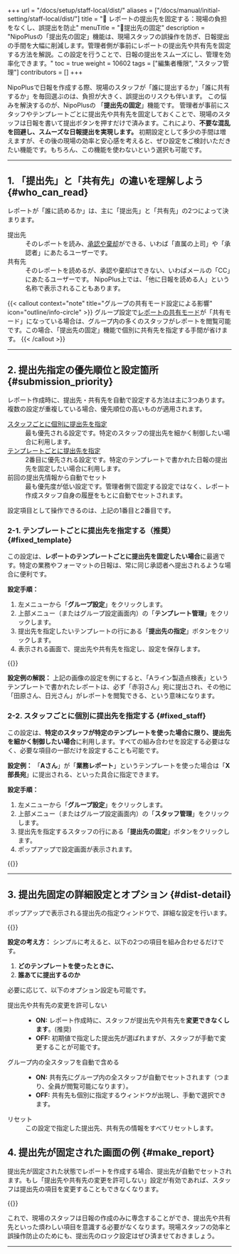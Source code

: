 +++
url = "/docs/setup/staff-local/dist/"
aliases = ["/docs/manual/initial-setting/staff-local/dist/"]
title = "🔐 レポートの提出先を固定する：現場の負担をなくし、誤提出を防止"
menuTitle = "🔐提出先の固定"
description = "NipoPlusの「提出先の固定」機能は、現場スタッフの誤操作を防ぎ、日報提出の手間を大幅に削減します。管理者側が事前にレポートの提出先や共有先を固定する方法を解説。この設定を行うことで、日報の提出をスムーズにし、管理を効率化できます。"
toc = true
weight = 10602
tags = ["編集者権限", "スタッフ管理"]
contributors = []
+++

NipoPlusで日報を作成する際、現場のスタッフが「誰に提出するか」「誰に共有するか」を毎回選ぶのは、負担が大きく、誤提出のリスクも伴います。
この悩みを解決するのが、NipoPlusの 「**提出先の固定**」機能です。
管理者が事前にスタッフやテンプレートごとに提出先や共有先を固定しておくことで、現場のスタッフは日報を書いて提出ボタンを押すだけで済みます。これにより、**不要な混乱を回避し、スムーズな日報提出を実現します。**
初期設定として多少の手間は増えますが、その後の現場の効率と安心感を考えると、ぜひ設定をご検討いただきたい機能です。もちろん、この機能を使わないという選択も可能です。

---

## 1. 「提出先」と「共有先」の違いを理解しよう {#who_can_read}

レポートが「誰に読めるか」は、主に「提出先」と「共有先」の2つによって決まります。

<dl class="basic">
<dt>提出先</dt>
<dd>
    そのレポートを読み、<a href="/docs/manual/read-report/state/#agree">承認や棄却</a>ができる、いわば「直属の上司」や「承認者」にあたるユーザーです。
</dd>
<dt>共有先</dt>
<dd>
    そのレポートを読めるが、承認や棄却はできない、いわばメールの「CC」にあたるユーザーです。
    NipoPlus上では、「他に日報を読める人」という名称で表示されることもあります。
</dd>
</dl>

{{< callout context="note" title="グループの共有モード設定による影響" icon="outline/info-circle" >}}
グループ設定で[レポートの共有モード](/docs/setup/setting-group/#reportShare)が「共有モード」になっている場合は、グループ内の多くのスタッフがレポートを閲覧可能です。この場合、「提出先の固定」機能で個別に共有先を指定する手間が省けます。
{{< /callout >}}

---

## 2. 提出先指定の優先順位と設定箇所 {#submission_priority}

レポート作成時に、提出先・共有先を自動で設定する方法は主に3つあります。複数の設定が重複している場合、優先順位の高いものが適用されます。

<dl class="basic">
<dt><a href="#fixed_staff">スタッフごとに個別に提出先を指定</a></dt>
<dd>最も優先される設定です。特定のスタッフの提出先を細かく制御したい場合に利用します。</dd>
<dt><a href="#fixed_template">テンプレートごとに提出先を指定</a></dt>
<dd>2番目に優先される設定です。特定のテンプレートで書かれた日報の提出先を固定したい場合に利用します。</dd>
<dt>前回の提出先情報から自動でセット</dt>
<dd>最も優先度が低い設定です。管理者側で固定する設定ではなく、レポート作成スタッフ自身の履歴をもとに自動でセットされます。</dd>
</dl>

設定項目として操作できるのは、上記の1番目と2番目です。

### 2-1. テンプレートごとに提出先を指定する（推奨） {#fixed_template}

この設定は、**レポートのテンプレートごとに提出先を固定したい場合**に最適です。特定の業務やフォーマットの日報は、常に同じ承認者へ提出されるような場合に便利です。

**設定手順：**

1.  左メニューから「**グループ設定**」をクリックします。
2.  上部メニュー（またはグループ設定画面内）の「**テンプレート管理**」をクリックします。
3.  提出先を指定したいテンプレートの行にある「**提出先の指定**」ボタンをクリックします。
4.  表示される画面で、提出先や共有先を指定し、設定を保存します。

{{<iTablet filename="img/template-dist-lock" msg="テンプレートごとに提出先を固定します。例えば「Aライン点検表」は必ず「赤羽さん」に提出、といった設定が可能です。" alice="shield">}}

**設定例の解説：**
上記の画像の設定を例にすると、「Aライン製造点検表」というテンプレートで書かれたレポートは、必ず「赤羽さん」宛に提出され、その他に「田原さん、日光さん」がレポートを閲覧できる、という意味になります。

### 2-2. スタッフごとに個別に提出先を指定する {#fixed_staff}

この設定は、**特定のスタッフが特定のテンプレートを使った場合に限り、提出先を細かく制御したい場合**に利用します。すべての組み合わせを設定する必要はなく、必要な項目の一部だけを設定することも可能です。

**設定例：**
「**Aさん**」が「**業務レポート**」というテンプレートを使った場合は「**X部長宛**」に提出される、といった具合に指定できます。

**設定手順：**

1.  左メニューから「**グループ設定**」をクリックします。
2.  上部メニュー（またはグループ設定画面内）の「**スタッフ管理**」をクリックします。
3.  提出先を指定するスタッフの行にある「**提出先の固定**」ボタンをクリックします。
4.  ポップアップで設定画面が表示されます。

{{<icatch filename="img/dist-setting2" msg="レポート提出先を固定すれば、間違えて他の人に提出してしまうミスをゼロにできます！" alice="shield">}}

---

## 3. 提出先固定の詳細設定とオプション {#dist-detail}

ポップアップで表示される提出先の指定ウィンドウで、詳細な設定を行います。

{{<icatch filename="img/dist-detail2" msg="【誰が】【どのテンプレートを使ったとき】【誰に出すのか】を細かく設定できます。" alice="shield">}}

**設定の考え方：**
シンプルに考えると、以下の2つの項目を組み合わせるだけです。

1.  **どのテンプレートを使ったときに、**
2.  **誰あてに提出するのか**

必要に応じて、以下のオプション設定も可能です。

<dl class="basic">
<dt>提出先や共有先の変更を許可しない</dt>
<dd>
    <ul>
        <li><strong>ON:</strong> レポート作成時に、スタッフが提出先や共有先を<strong>変更できなくします</strong>。(推奨)</li>
        <li><strong>OFF:</strong> 初期値で指定した提出先が選ばれますが、スタッフが手動で変更することが可能です。</li>
    </ul>
</dd>
<dt>グループ内の全スタッフを自動で含める</dt>
<dd>
    <ul>
        <li><strong>ON:</strong> 共有先にグループ内の全スタッフが自動でセットされます（つまり、全員が閲覧可能になります）。</li>
        <li><strong>OFF:</strong> 共有先も個別に指定するウィンドウが出現し、手動で選択できます。</li>
    </ul>
</dd>
<dt>リセット</dt>
<dd>
    この設定で指定した提出先、共有先の情報をすべてリセットします。
</dd>
</dl>

## 4. 提出先が固定された画面の例 {#make_report}

提出先が固定された状態でレポートを作成する場合、提出先が自動でセットされます。もし「提出先や共有先の変更を許可しない」設定が有効であれば、スタッフは提出先の項目を変更することもできなくなります。

{{<icatch filename="img/dist-locked" msg="提出先が正しく固定化されていることがわかりますね。これで現場のスタッフは迷わず提出できます。" alice="ok">}}

これで、現場のスタッフは日報の作成のみに専念することができ、提出先や共有先といった煩わしい項目を意識する必要がなくなります。現場スタッフの効率と誤操作防止のためにも、提出先のロック設定はぜひ済ませておきましょう。

---
